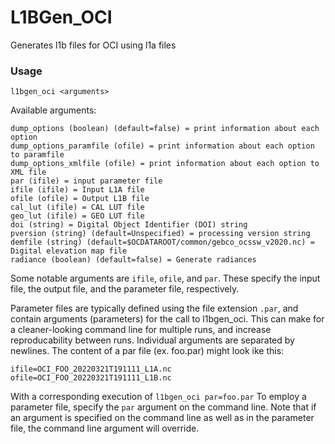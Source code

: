 # L1BGen_OCI
Generates l1b files for OCI using l1a files

### Usage 
```l1bgen_oci <arguments>```

Available arguments:
```version (boolean) (default=false) = print the version information
dump_options (boolean) (default=false) = print information about each option
dump_options_paramfile (ofile) = print information about each option to paramfile
dump_options_xmlfile (ofile) = print information about each option to XML file
par (ifile) = input parameter file
ifile (ifile) = Input L1A file
ofile (ofile) = Output L1B file
cal_lut (ifile) = CAL LUT file
geo_lut (ifile) = GEO LUT file
doi (string) = Digital Object Identifier (DOI) string
pversion (string) (default=Unspecified) = processing version string
demfile (string) (default=$OCDATAROOT/common/gebco_ocssw_v2020.nc) = Digital elevation map file
radiance (boolean) (default=false) = Generate radiances
``` 

Some notable arguments are ```ifile```, ```ofile```, and ```par```. These specify the input file, the output file, and the parameter file, respectively.

Parameter files are typically defined using the file extension ```.par```, and contain arguments (parameters) for the call to l1bgen_oci. This can make for a cleaner-looking command line for multiple runs, and increase reproducability between runs. Individual arguments are separated by newlines. The content of a par file (ex. foo.par) might look ike this: 
```
ifile=OCI_FOO_20220321T191111_L1A.nc
ofile=OCI_FOO_20220321T191111_L1B.nc
```
With a corresponding execution of ```l1bgen_oci par=foo.par```
To employ a parameter file, specify the ```par``` argument on the command line. Note that if an argument is specified on the command line as well as in the parameter file, the command line argument will override.